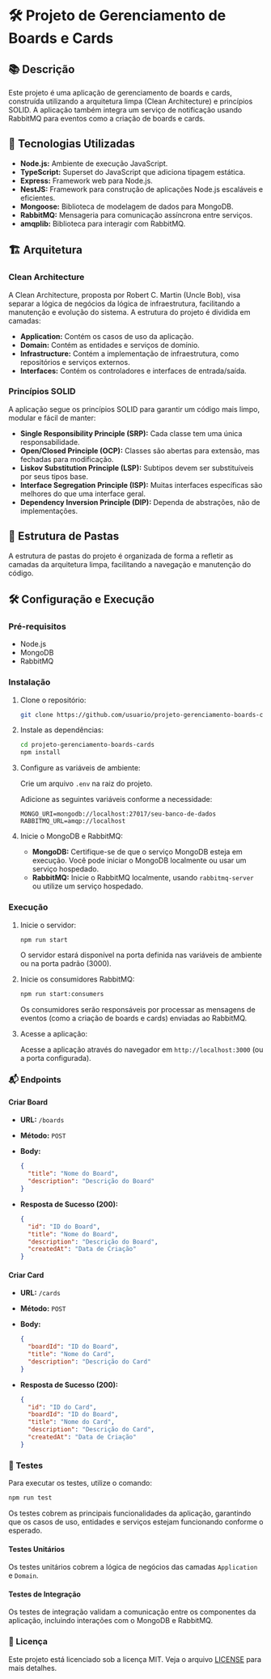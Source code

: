 # 🛠️ Projeto de Gerenciamento de Boards e Cards

## 📚 Descrição
Este projeto é uma aplicação de gerenciamento de boards e cards, construída utilizando a arquitetura limpa (Clean Architecture) e princípios SOLID. A aplicação também integra um serviço de notificação usando RabbitMQ para eventos como a criação de boards e cards.

## 🚀 Tecnologias Utilizadas
- **Node.js:** Ambiente de execução JavaScript.
- **TypeScript:** Superset do JavaScript que adiciona tipagem estática.
- **Express:** Framework web para Node.js.
- **NestJS:** Framework para construção de aplicações Node.js escaláveis e eficientes.
- **Mongoose:** Biblioteca de modelagem de dados para MongoDB.
- **RabbitMQ:** Mensageria para comunicação assíncrona entre serviços.
- **amqplib:** Biblioteca para interagir com RabbitMQ.

## 🏗️ Arquitetura

### Clean Architecture
A Clean Architecture, proposta por Robert C. Martin (Uncle Bob), visa separar a lógica de negócios da lógica de infraestrutura, facilitando a manutenção e evolução do sistema. A estrutura do projeto é dividida em camadas:

- **Application:** Contém os casos de uso da aplicação.
- **Domain:** Contém as entidades e serviços de domínio.
- **Infrastructure:** Contém a implementação de infraestrutura, como repositórios e serviços externos.
- **Interfaces:** Contém os controladores e interfaces de entrada/saída.

### Princípios SOLID
A aplicação segue os princípios SOLID para garantir um código mais limpo, modular e fácil de manter:

- **Single Responsibility Principle (SRP):** Cada classe tem uma única responsabilidade.
- **Open/Closed Principle (OCP):** Classes são abertas para extensão, mas fechadas para modificação.
- **Liskov Substitution Principle (LSP):** Subtipos devem ser substituíveis por seus tipos base.
- **Interface Segregation Principle (ISP):** Muitas interfaces específicas são melhores do que uma interface geral.
- **Dependency Inversion Principle (DIP):** Dependa de abstrações, não de implementações.

## 📂 Estrutura de Pastas
A estrutura de pastas do projeto é organizada de forma a refletir as camadas da arquitetura limpa, facilitando a navegação e manutenção do código.

## 🛠️ Configuração e Execução

### Pré-requisitos
- Node.js
- MongoDB
- RabbitMQ


### Instalação

1. Clone o repositório:

   ```bash
   git clone https://github.com/usuario/projeto-gerenciamento-boards-cards.git
   ```

2. Instale as dependências:

   ```bash
   cd projeto-gerenciamento-boards-cards
   npm install
   ```

3. Configure as variáveis de ambiente:

   Crie um arquivo `.env` na raiz do projeto.

   Adicione as seguintes variáveis conforme a necessidade:

   ```env
   MONGO_URI=mongodb://localhost:27017/seu-banco-de-dados
   RABBITMQ_URL=amqp://localhost
   ```

4. Inicie o MongoDB e RabbitMQ:

   - **MongoDB:** Certifique-se de que o serviço MongoDB esteja em execução. Você pode iniciar o MongoDB localmente ou usar um serviço hospedado.
   - **RabbitMQ:** Inicie o RabbitMQ localmente, usando `rabbitmq-server` ou utilize um serviço hospedado.

### Execução

1. Inicie o servidor:

   ```bash
   npm run start
   ```

   O servidor estará disponível na porta definida nas variáveis de ambiente ou na porta padrão (3000).

2. Inicie os consumidores RabbitMQ:

   ```bash
   npm run start:consumers
   ```

   Os consumidores serão responsáveis por processar as mensagens de eventos (como a criação de boards e cards) enviadas ao RabbitMQ.

3. Acesse a aplicação:

   Acesse a aplicação através do navegador em `http://localhost:3000` (ou a porta configurada).

### 📬 Endpoints

#### Criar Board

- **URL:** `/boards`
- **Método:** `POST`
- **Body:**

   ```json
   {
     "title": "Nome do Board",
     "description": "Descrição do Board"
   }
   ```

- **Resposta de Sucesso (200):**

   ```json
   {
     "id": "ID do Board",
     "title": "Nome do Board",
     "description": "Descrição do Board",
     "createdAt": "Data de Criação"
   }
   ```

#### Criar Card

- **URL:** `/cards`
- **Método:** `POST`
- **Body:**

   ```json
   {
     "boardId": "ID do Board",
     "title": "Nome do Card",
     "description": "Descrição do Card"
   }
   ```

- **Resposta de Sucesso (200):**

   ```json
   {
     "id": "ID do Card",
     "boardId": "ID do Board",
     "title": "Nome do Card",
     "description": "Descrição do Card",
     "createdAt": "Data de Criação"
   }
   ```

### 🧪 Testes

Para executar os testes, utilize o comando:

   ```bash
   npm run test
   ```

Os testes cobrem as principais funcionalidades da aplicação, garantindo que os casos de uso, entidades e serviços estejam funcionando conforme o esperado.

#### Testes Unitários

Os testes unitários cobrem a lógica de negócios das camadas `Application` e `Domain`.

#### Testes de Integração

Os testes de integração validam a comunicação entre os componentes da aplicação, incluindo interações com o MongoDB e RabbitMQ.

### 📜 Licença

Este projeto está licenciado sob a licença MIT. Veja o arquivo [LICENSE](./LICENSE) para mais detalhes.
